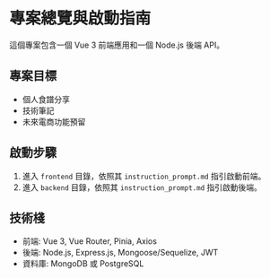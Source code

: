 # 專案總覽與啟動指南

這個專案包含一個 Vue 3 前端應用和一個 Node.js 後端 API。

## 專案目標

- 個人食譜分享
- 技術筆記
- 未來電商功能預留

## 啟動步驟

1. 進入 `frontend` 目錄，依照其 `instruction_prompt.md` 指引啟動前端。
2. 進入 `backend` 目錄，依照其 `instruction_prompt.md` 指引啟動後端。

## 技術棧

- 前端: Vue 3, Vue Router, Pinia, Axios
- 後端: Node.js, Express.js, Mongoose/Sequelize, JWT
- 資料庫: MongoDB 或 PostgreSQL
